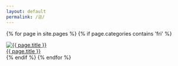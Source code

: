 ```yaml
---
layout: default
permalink: /금/
---
```

<script>
	window.onload=function(){document.getElementById("mfri").className="ctd"};
</script>
{% for page in site.pages %}
{% if page.categories contains 'fri' %}
	<div id="info">
	<a href="{{ page.url | prepend: site.baseurl }}">
	<img id="info" alt="{{ page.title }}" src="{{ page.img }}">
	</a>
	</div>
	<div id="info"><a href="{{ page.url | prepend: site.baseurl }}">{{ page.title }}</a></div>
{% endif %}
{% endfor %}